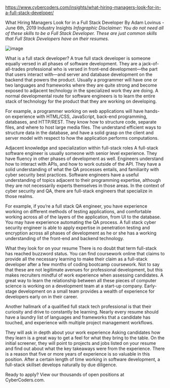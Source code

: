 https://www.cybercoders.com/insights/what-hiring-managers-look-for-in-a-full-stack-developer/

What Hiring Managers Look for in a Full Stack Developer
By Adam Lovinus - June 6th, 2019
Industry Insights
*Infographic Disclaimer: You do not need all of these skills to be a Full Stack Developer. These are just common skills that Full Stack Developers have on their resumes.*

![image](https://res.cloudinary.com/cybercoders/image/upload/c_scale,g_south_east,l_cc_logo_bug_wenazs.png,w_40/v1557870077/Full_Stack_ebvf4s.png)


What is a full stack developer?
A true full stack developer is someone equally versed in all phases of software development. They are a jack-of-all-trades professional who is versed in front-end development—the part that users interact with—and server and database development on the backend that powers the product.
Usually a programmer will have one or two languages and frameworks where they are quite strong and become exposed to adjacent technology in the specialized work they are doing. A normal developmental route for software engineers is to learn the entire stack of technology for the product that they are working on developing.

For example, a programmer working on web applications will have hands-on experience with HTML/CSS, JavaScript, back-end programming, databases, and HTTP/REST. They know how to structure code, separate files, and where to host large media files. The understand efficient ways to structure data in the database, and have a solid grasp on the client and server model with respect to how the application performs computations.

Adjacent knowledge and specialization within full-stack roles
A full-stack software engineer is usually someone with senior level experience. They have fluency in other phases of development as well. Engineers understand how to interact with APIs, and how to work outside of the API. They have a solid understanding of what the QA processes entails, and familiarity with cyber security best practices.
Software engineers have a useful understanding of topics adjacent to their programming expertise, although they are not necessarily experts themselves in those areas. In the context of cyber security and QA, there are full-stack engineers that specialize in those realms.

For example, if you’re a full stack QA engineer, you have experience working on different methods of testing applications, and comfortable working across all of the layers of the application, from UI to the database. You may have experience automating the QA process. A full stack cyber security engineer is able to apply expertise in penetration testing and encryption across all phases of development as he or she has a working understanding of the front-end and backend technology.

What they look for on your resume
There is no doubt that term full-stack has reached buzzword status. You can find coursework online that claims to provide all the necessary learning to make their claim as a full-stack developer after a few months of coding bootcamp coursework. Not to say that these are not legitimate avenues for professional development, but this makes recruiters mindful of work experience when assessing candidates.
A great way to learn the relationship between all these pieces of computer science is working on a development team at a start-up company. Early-stage development on a small team provides a wealth of experience for developers early on in their career.

Another hallmark of a qualified full stack tech professional is that their curiosity and drive to constantly be learning. Nearly every resume should have a laundry list of languages and frameworks that a candidate has touched, and experience with multiple project management workflows.

They will ask in depth about your work experience
Asking candidates how they learn is a great way to get a feel for what they bring to the table. On the initial screener, they will point to projects and jobs listed on your resume and find out about what the key takeaways were from the experience. There is a reason that five or more years of experience is so valuable in this position. After a certain length of time working in software development, a full-stack skillset develops naturally by due diligence.
 

Ready to apply? View our thousands of open positions at CyberCoders.com.
